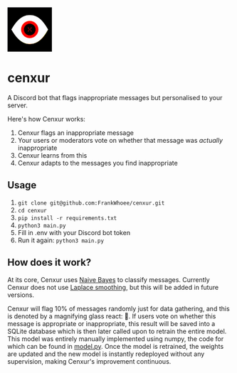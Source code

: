 <img src="cenxur.GIF" width="100">

# cenxur
A Discord bot that flags inappropriate messages but personalised to your server.

Here's how Cenxur works:
1. Cenxur flags an inappropriate message
2. Your users or moderators vote on whether that message was *actually* inappropriate
3. Cenxur learns from this
4. Cenxur adapts to the messages you find inappropriate

## Usage

1. `git clone git@github.com:FrankWhoee/cenxur.git`
2. `cd cenxur`
3. `pip install -r requirements.txt`
4. `python3 main.py`
5. Fill in .env with your Discord bot token
6. Run it again: `python3 main.py`

## How does it work?

At its core, Cenxur uses [Naive Bayes](https://en.wikipedia.org/wiki/Naive_Bayes_classifier) to classify messages. Currently Cenxur does not use [Laplace smoothing](https://en.wikipedia.org/wiki/Additive_smoothing), but this will be added in future versions.

Cenxur will flag 10% of messages randomly just for data gathering, and this is denoted by a magnifying glass react: 🔎. If users vote on whether this message is appropriate or inappropriate, this result will be saved into a SQLite database which is then later called upon to retrain the entire model. This model was entirely manually implemented using numpy, the code for which can be found in [model.py](./model.py). Once the model is retrained, the weights are updated and the new model is instantly redeployed without any supervision, making Cenxur's improvement continuous.
